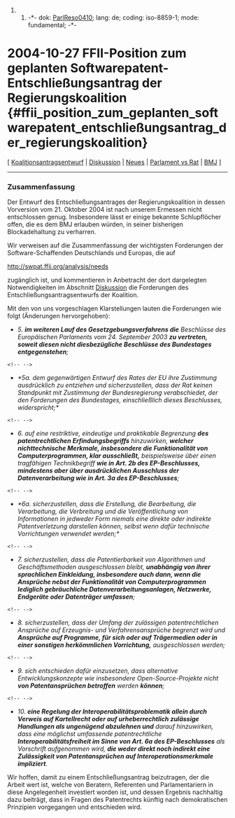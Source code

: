 1.  1.  -\*- dok: [ParlReso0410](ParlReso0410 "wikilink"); lang: de;
        coding: iso-8859-1; mode: fundamental; -\*-

# 2004-10-27 FFII-Position zum geplanten Softwarepatent-Entschließungsantrag der Regierungskoalition {#ffii_position_zum_geplanten_softwarepatent_entschließungsantrag_der_regierungskoalition}

\[ [ Koalitionsantragsentwurf](Spdgruen0410De "wikilink") \| [
Diskussion](ParlResoDe0410De "wikilink") \| [
Neues](SwpatcninoDe "wikilink") \| [Parlament vs
Rat](http://swpat.ffii.org/papiere/europarl0309/cons0401/tab/index.de.html "wikilink")
\| [ BMJ](SwpatbmjDe "wikilink") \]

------------------------------------------------------------------------

### Zusammenfassung

Der Entwurf des Entschließungsantrages der Regierungskoalition in dessen
Vorversion vom 21. Oktober 2004 ist nach unserem Ermessen nicht
entschlossen genug. Insbesondere lässt er einige bekannte Schlupflöcher
offen, die es dem BMJ erlauben würden, in seiner bisherigen
Blockadehaltung zu verharren.

Wir verweisen auf die Zusammenfassung der wichtigsten Forderungen der
Software-Schaffenden Deutschlands und Europas, die auf

<http://swpat.ffii.org/analysis/needs>

zugänglich ist, und kommentieren in Anbetracht der dort dargelegten
Notwendigkeiten im Abschnitt [ Diskussion](ParlResoDe0410De "wikilink")
die Forderungen des Entschließungsantragsentwurfs der Koalition.

Mit den von uns vorgeschlagen Klarstellungen lauten die Forderungen wie
folgt (Änderungen hervorgehoben):

-   *5. **im weiteren Lauf des Gesetzgebungsverfahrens die** Beschlüsse
    des Europäischen Parlaments vom 24. September 2003 **zu vertreten,
    soweit diesen nicht diesbezügliche Beschlüsse des Bundestages
    entgegenstehen**;*

```{=html}
<!-- -->
```
-   *\*5a. dem gegenwärtigen Entwurf des Rates der EU ihre Zustimmung
    ausdrücklich zu entziehen und sicherzustellen, dass der Rat keinen
    Standpunkt mit Zustimmung der Bundesregierung verabschiedet, der den
    Forderungen des Bundestages, einschließlich dieses Beschlusses,
    widerspricht;\**

```{=html}
<!-- -->
```
-   *6. auf eine restriktive, eindeutige und praktikable Begrenzung
    **des patentrechtlichen Erfindungsbegriffs** hinzuwirken, **welcher
    nichttechnische Merkmale, insbesondere die Funktionalität von
    Computerprogrammen, klar ausschließt,** beispielsweise über einen
    tragfähigen Technikbegriff **wie in Art. 2b des EP-Beschlusses,
    mindestens aber über ausdrücklichen Ausschluss der Datenverarbeitung
    wie in Art. 3a des EP-Beschlusses**;*

```{=html}
<!-- -->
```
-   *\*6a. sicherzustellen, dass die Erstellung, die Bearbeitung, die
    Verarbeitung, die Verbreitung und die Veröffentlichung von
    Informationen in jedweder Form niemals eine direkte oder indirekte
    Patentverletzung darstellen können, selbst wenn dafür technische
    Vorrichtungen verwendet werden;\**

```{=html}
<!-- -->
```
-   *7. sicherzustellen, dass die Patentierbarkeit von Algorithmen und
    Geschäftsmethoden ausgeschlossen bleibt, **unabhängig von ihrer
    sprachlichen Einkleidung, insbesondere auch dann, wenn die Ansprüche
    nebst der Funktionalität von Computerprogrammen lediglich
    gebräuchliche Datenverarbeitungsanlagen, Netzwerke, Endgeräte oder
    Datenträger umfassen**;*

```{=html}
<!-- -->
```
-   *8. sicherzustellen, dass der Umfang der zulässigen
    patentrechtlichen Ansprüche auf Erzeugnis- und Verfahrensansprüche
    begrenzt wird und **Ansprüche auf Programme, für sich oder auf
    Trägermedien oder in einer sonstigen herkömmlichen Vorrichtung,**
    ausgeschlossen werden;*

```{=html}
<!-- -->
```
-   *9. sich entschieden dafür einzusetzen, dass alternative
    Entwicklungskonzepte wie insbesondere Open-Source-Projekte nicht
    **von Patentansprüchen betroffen** werden **können**;*

```{=html}
<!-- -->
```
-   *10. **eine Regelung der Interoperabilitätsproblematik allein durch
    Verweis auf Kartellrecht oder auf urheberrechtlich zulässige
    Handlungen als ungenügend abzulehnen und** darauf hinzuwirken, dass
    eine möglichst umfassende patentrechtliche
    **Interoperabilitätsfreiheit im Sinne von Art. 6a des
    EP-Beschlusses** als Vorschrift aufgenommen wird, **die weder direkt
    noch indirekt eine Zulässigkeit von Patentansprüchen auf
    Interoperationsmerkmale impliziert**.*

Wir hoffen, damit zu einem Entschließungsantrag beizutragen, der die
Arbeit wert ist, welche von Beratern, Referenten und Parlamentariern in
diese Angelegenheit investiert worden ist, und dessen Ergebnis
nachhaltig dazu beiträgt, dass in Fragen des Patentrechts künftig nach
demokratischen Prinzipien vorgegangen und entschieden wird.
